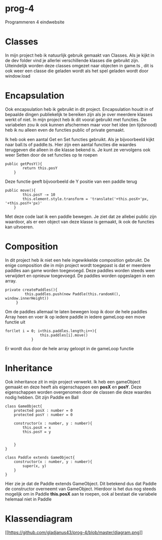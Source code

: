# prog-4
Programmeren 4 eindwebsite

# Classes
In mijn project heb ik natuurlijk gebruik gemaakt van Classes. Als je kijkt in de dev folder vind je allerlei verschillende klasses die gebruikt zijn. Uiteindelijk worden deze classes omgezet naar objecten in game.ts , dit is ook weer een classe die geladen wordt als het spel geladen wordt door window.load

# Encapsulation 

Ook encapsulation heb ik gebruikt in dit project. Encapsulation houdt in of bepaalde dingen publiekelijk te bereiken zijn als je over meerdere klasses werkt of niet. In mijn project heb ik dit vooral gebruikt met functies. De variabelen zou ik ook kunnen afschermen maar voor het idee (en tijdsnood) heb ik nu alleen even de functies public of private gemaakt. 

Ik heb ook een aantal Get en Set functies gebruikt. Als je bijvoorbeeld kijkt naar ball.ts of paddle.ts. Hier zijn een aantal functies die waardes teruggeven die alleen in die klasse bekend is. Je kunt ze vervolgens ook weer Setten door de set functies op te roepen

```
public getPosY(){
        return this.posY
    }
```
Deze functie geeft bijvoorbeeld de Y positie van een paddle terug
```
public move(){
        this.posY -= 10
        this.element.style.transform = 'translate('+this.posX+'px, '+this.posY+'px)'
    } 
```
Met deze code laat ik een paddle bewegen. Je ziet dat ze allebei public zijn waardoor, als er een object van deze klasse is gemaakt, ik ook de functies kan uitvoeren.

# Composition

In dit project heb ik niet een hele ingewikkelde composition gebruikt. De enige composition die in mijn project wordt toegepast is dat er meerdere paddles aan game worden toegevoegd. Deze paddles worden steeds weer verwijdert en opnieuw toegevoegd. De paddles worden opgeslagen in een array.
```
private createPaddles(){
         this.paddles.push(new Paddle(this.randomX(), window.innerHeight))
     }
```

Om de paddles allemaal te laten bewegen loop ik door de hele paddles Array heen en voer ik op iedere paddle in iedere gameLoop een move functie uit
```
for(let i = 0; i<this.paddles.length;i++){
                this.paddles[i].move()
            }
```
Er wordt dus door de hele array geloopt in de gameLoop functie

# Inheritance

Ook inheritance zit in mijn project verwerkt. Ik heb een gameObject gemaakt en deze heeft als eigenschappen een **posX** en **posY**. Deze eigenschappen worden overgenomen door de classen die deze waardes nodig hebben. Dit zijn Paddle en Ball

```
class GameObject{
    protected posX : number = 0
    protected posY : number = 0

    constructor(x : number, y : number){
        this.posX = x
        this.posY = y

        
    }
}

class Paddle extends GameObject{
    constructor(x : number, y : number){
        super(x, y)
    }
}
```
Hier zie je dat de Paddle extends GameObject. Dit betekend dus dat Paddle de constructor overneemt van GameObject. Hierdoor is het dus nog steeds mogelijk om in Paddle **this.posX** aan te roepen, ook al bestaat die variabele helemaal niet in Paddle

# Klassendiagram

[[https://github.com/gladjanus43/prog-4/blob/master/diagram.png]]
